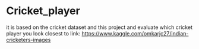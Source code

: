 # Cricket_player
it is based on the cricket dataset and this project and evaluate which cricket player you look closest to
link: https://www.kaggle.com/omkarjc27/indian-cricketers-images
